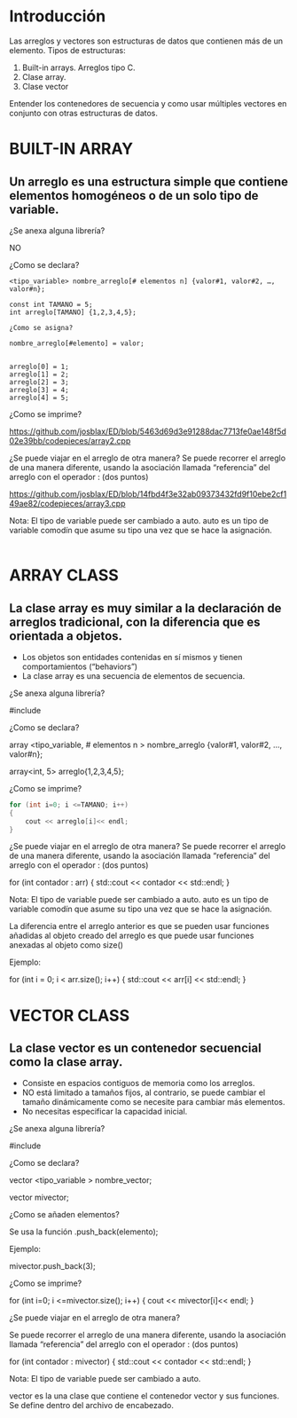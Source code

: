 # Introducción

Las arreglos y vectores son estructuras de datos que contienen más de un elemento.
Tipos de estructuras:
1. Built-in arrays. Arreglos tipo C.
2. Clase array.
3. Clase vector

Entender los contenedores de secuencia y como usar múltiples vectores en conjunto con otras estructuras de datos.

# BUILT-IN ARRAY

## Un arreglo es una estructura simple que contiene elementos homogéneos o de un solo tipo de variable.

¿Se anexa alguna librería?

NO

¿Como se declara?

```
<tipo_variable> nombre_arreglo[# elementos n] {valor#1, valor#2, …, valor#n};

const int TAMANO = 5;
int arreglo[TAMANO] {1,2,3,4,5};

¿Como se asigna?

nombre_arreglo[#elemento] = valor;


arreglo[0] = 1;
arreglo[1] = 2;
arreglo[2] = 3;
arreglo[3] = 4;
arreglo[4] = 5;

```
¿Como se imprime?

https://github.com/josblax/ED/blob/5463d69d3e91288dac7713fe0ae148f5d02e39bb/codepieces/array2.cpp

¿Se puede viajar en el arreglo de otra manera?
Se puede recorrer el arreglo de una manera diferente, usando la asociación llamada “referencia” del arreglo con el operador : (dos puntos)

https://github.com/josblax/ED/blob/14fbd4f3e32ab09373432fd9f10ebe2cf149ae82/codepieces/array3.cpp
  
Nota: El tipo de variable puede ser cambiado a auto. auto es un tipo de variable comodín que asume su tipo una vez que se hace la asignación.	
 
# ARRAY CLASS

## La clase array es muy similar a la declaración de arreglos tradicional, con la diferencia que es orientada a objetos.

* Los objetos son entidades contenidas en sí mismos y tienen comportamientos (“behaviors”)
* La clase array es una secuencia de elementos de secuencia.

¿Se anexa alguna librería?

#include <array>

¿Como se declara?

array <tipo_variable, # elementos n > nombre_arreglo {valor#1, valor#2, …, valor#n};

array<int, 5> arreglo{1,2,3,4,5};

¿Como se imprime?

```C++
for (int i=0; i <=TAMANO; i++)
{
	cout << arreglo[i]<< endl;
}
```

¿Se puede viajar en el arreglo de otra manera?
Se puede recorrer el arreglo de una manera diferente, usando la asociación llamada “referencia” del arreglo con el operador : (dos puntos)

for (int contador : arr)
  {
    std::cout << contador << std::endl;
  }
  

Nota: El tipo de variable puede ser cambiado a auto. auto es un tipo de variable comodín que asume su tipo una vez que se hace la asignación.

La diferencia entre el arreglo anterior es que se pueden usar funciones añadidas al objeto creado del arreglo es que puede usar funciones anexadas al objeto como size()

Ejemplo:

for (int i = 0; i < arr.size(); i++)
{
    std::cout << arr[i] << std::endl;
}

# VECTOR CLASS

 ## La clase vector es un contenedor secuencial como la clase array.

 * Consiste en espacios contiguos de memoria como los arreglos.
 * NO está limitado a tamaños fijos, al contrario, se puede cambiar el tamaño dinámicamente como se necesite para cambiar más elementos.
 * No necesitas especificar la capacidad inicial.

¿Se anexa alguna librería?

#include <vector>

¿Como se declara?

vector <tipo_variable > nombre_vector;

vector<int> mivector;

¿Como se añaden elementos?

Se usa la función .push_back(elemento);
	
Ejemplo:

mivector.push_back(3);

¿Como se imprime?

for (int i=0; i <=mivector.size(); i++)
{
	cout << mivector[i]<< endl;
}

 
¿Se puede viajar en el arreglo de otra manera?

Se puede recorrer el arreglo de una manera diferente, usando la asociación llamada “referencia” del arreglo con el operador : (dos puntos)

for (int contador : mivector)
  {
    std::cout << contador << std::endl;
  }

Nota: El tipo de variable puede ser cambiado a auto.	

vector es la una clase que contiene el contenedor vector y sus funciones. Se define dentro del <vector> archivo de encabezado. 



